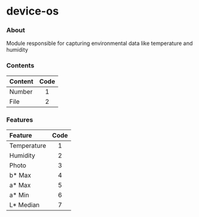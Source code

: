 device-os
=========

### About ###

Module responsible for capturing environmental data like temperature and humidity

### Contents ###
| Content | Code |
|:--------|:----:|
|Number   |1     |
|File     |2     |

### Features ###
| Feature    | Code |
|:-----------|:----:|
|Temperature |1     |
|Humidity    |2     |
|Photo       |3     |
|b* Max      |4     |
|a* Max      |5     |
|a* Min      |6     |
|L* Median   |7     |
